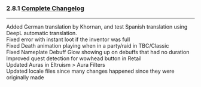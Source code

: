 ### 2.8.1 [Complete Changelog](https://github.com/eltreum0/eltruism/blob/main/Changelog.md)
___
Added German translation by Khornan, and test Spanish translation using DeepL automatic translation.\
Fixed error with instant loot if the inventor was full\
Fixed Death animation playing when in a party/raid in TBC/Classic\
Fixed Nameplate Debuff Glow showing up on debuffs that had no duration\
Improved quest detection for wowhead button in Retail\
Updated Auras in Eltruism > Aura Filters\
Updated locale files since many changes happened since they were originally made
